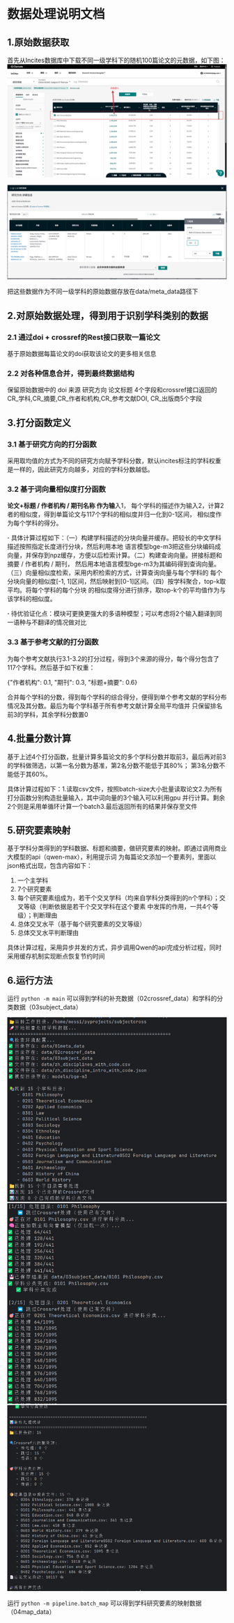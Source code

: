 # 数据处理说明文档

## 1.原始数据获取
首先从Incites数据库中下载不同一级学科下的随机100篇论文的元数据，如下图：
![img.png](./md/incites.png)

![incites2.png](./md/incites2.png)

把这些数据作为不同一级学科的原始数据存放在data/meta_data路径下

## 2.对原始数据处理，得到用于识别学科类别的数据

### 2.1 通过doi + crossref的Rest接口获取一篇论文
基于原始数据每篇论文的doi获取该论文的更多相关信息

### 2.2 对各种信息合并，得到最终数据结构
保留原始数据中的 doi 来源 研究方向 论文标题 4个字段和crossref接口返回的CR_学科,CR_摘要,CR_作者和机构,CR_参考文献DOI, CR_出版商5个字段

## 3.打分函数定义

### 3.1 基于研究方向的打分函数
采用取均值的方式为不同的研究方向赋予学科分数，默认incites标注的学科权重是一样的，因此研究方向越多，对应的学科分数越低。

### 3.2 基于词向量相似度打分函数
****论文+标题 / 作者机构 / 期刊名称 作为输****入1， 每个学科的描述作为输入2，计算2者的相似度，得到单篇论文与117个学科的相似度并归一化到0-1区间，
相似度作为每个学科的得分。 

***·*** 具体计算过程如下：（一）构建学科描述的分块向量并缓存。把较长的中文学科描述按照指定长度进行分块，然后利用本地
语言模型bge-m3把这些分块编码成向量，并保存到npz缓存，方便以后检索计算。（二）构建查询向量。拼接标题和摘要 / 作者机构 / 期刊，
然后用本地语言模型bge-m3为其编码得到查询向量。（三）向量相似度检索，采用内积检索的方式，计算查询向量与每个学科的
每个分块向量的相似度[-1, 1]区间，然后映射到[0-1]区间。（四）按学科聚合，top-k取平均。将每个学科的每个分块
的相似度得分进行排序，取top-k个的平均值作为与该学科的相似度。

***·*** 待优验证化点：模块可更换更强大的多语种模型；可以考虑将2个输入翻译到同一语种与不翻译的情况做对比

### 3.3 基于参考文献的打分函数
为每个参考文献执行3.1-3.2的打分过程，得到3个来源的得分，每个得分包含了117个学科。然后基于如下权重：

{"作者机构": 0.1, "期刊": 0.3, "标题+摘要": 0.6}

合并每个学科的分数，得到每个学科的综合得分，便得到单个参考文献的学科分布情况及其分数。最后为每个学科基于所有参考文献计算全局平均值并
只保留排名前3的学科，其余学科分数置0

## 4.批量分数计算
基于上述4个打分函数，批量计算多篇论文的多个学科分数并取前3，最后再对前3的学科做筛选，以第一名分数为基准，第2名分数不能低于其80%；
第3名分数不能低于其60%。

具体计算过程如下：1.读取csv文件，按照batch-size大小批量读取论文2.为所有打分函数分别构造批量输入，其中词向量的3个输入可以利用gpu
并行计算。剩余2个则是采用单循环计算一个batch3.最后返回所有的结果并保存至文件

## 5.研究要素映射
基于学科分类得到的学科数据、标题和摘要，做研究要素的映射。即通过调用商业大模型的api（qwen-max），利用提示词
为每篇论文添加一个要素列，里面以json格式出现，包含内容如下：

1. 一个主学科
2. 7个研究要素
3. 每个研究要素组成为，若干个交叉学科（均来自学科分类得到的n个学科）；交叉等级（判断依据是若干个交叉学科在这个要素
中发挥的作用，一共4个等级）；判断理由
4. 总体交叉水平（基于每个研究要素的交叉等级）
5. 总体交叉水平判断理由

具体计算过程，采用异步并发的方式，异步调用Qwen的api完成分析过程，同时采用缓存机制实现断点恢复节约时间

## 6.运行方法
运行 `python -m main` 可以得到学科的补充数据（02crossref_data）和学科的分类数据（03subject_data）

![img.png](./md/run1.png)
![img.png](./md/run2.png)
![img.png](./md/run3.png)

运行 `python -m pipeline.batch_map` 可以得到学科研究要素的映射数据（04map_data）
